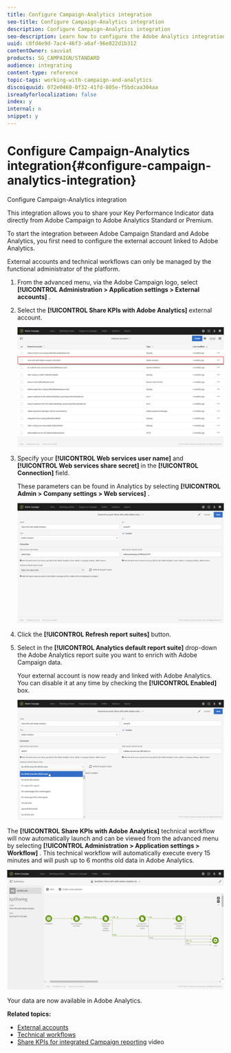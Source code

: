 ```yaml
---
title: Configure Campaign-Analytics integration
seo-title: Configure Campaign-Analytics integration
description: Configure Campaign-Analytics integration
seo-description: Learn how to configure the Adobe Analytics integration to start measuring the success of your email deliveries.
uuid: c8fd4e9d-7ac4-46f3-a6af-96e822d1b312
contentOwner: sauviat
products: SG_CAMPAIGN/STANDARD
audience: integrating
content-type: reference
topic-tags: working-with-campaign-and-analytics
discoiquuid: 072e0460-0f32-41fd-805e-f5bdcaa304aa
isreadyforlocalization: false
index: y
internal: n
snippet: y
---
```


# Configure Campaign-Analytics integration{#configure-campaign-analytics-integration}

Configure Campaign-Analytics integration

This integration allows you to share your Key Performance Indicator data directly from Adobe Campaign to Adobe Analytics Standard or Premium.

To start the integration between Adobe Campaign Standard and Adobe Analytics, you first need to configure the external account linked to Adobe Analytics.

External accounts and technical workflows can only be managed by the functional administrator of the platform.

1. From the advanced menu, via the Adobe Campaign logo, select **[!UICONTROL Administration > Application settings > External accounts]** .
1. Select the **[!UICONTROL Share KPIs with Adobe Analytics]** external account.

   ![](assets/analytics_2.png)

1. Specify your **[!UICONTROL Web services user name]** and **[!UICONTROL Web services share secret]** in the **[!UICONTROL Connection]** field.

   These parameters can be found in Analytics by selecting **[!UICONTROL Admin > Company settings > Web services]** .

   ![](assets/analytics_1.png)

1. Click the **[!UICONTROL Refresh report suites]** button.
1. Select in the **[!UICONTROL Analytics default report suite]** drop-down the Adobe Analytics report suite you want to enrich with Adobe Campaign data.

   Your external account is now ready and linked with Adobe Analytics. You can disable it at any time by checking the **[!UICONTROL Enabled]** box.

   ![](assets/analytics.png)

The **[!UICONTROL Share KPIs with Adobe Analytics]** technical workflow will now automatically launch and can be viewed from the advanced menu by selecting **[!UICONTROL Administration > Application settings > Workflow]** . This technical workflow will automatically execute every 15 minutes and will push up to 6 months old data in Adobe Analytics.

![](assets/analytics_3.png)

Your data are now available in Adobe Analytics.

**Related topics:**

* [External accounts](../../administration/using/external-accounts.md)
* [Technical workflows](../../administration/using/technical-workflows.md)
* [Share KPIs for integrated Campaign reporting](https://helpx.adobe.com/marketing-cloud/how-to/email-marketing.html) video


